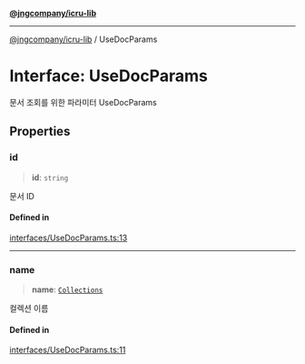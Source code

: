 [**@jngcompany/icru-lib**](../README.md)

***

[@jngcompany/icru-lib](../globals.md) / UseDocParams

# Interface: UseDocParams

문서 조회를 위한 파라미터
 UseDocParams

## Properties

### id

> **id**: `string`

문서 ID

#### Defined in

[interfaces/UseDocParams.ts:13](https://github.com/jngcompany/icru-lib/blob/256d6a1256b31526527eaee4aeab346b456a87aa/src/interfaces/UseDocParams.ts#L13)

***

### name

> **name**: [`Collections`](../enumerations/Collections.md)

컬렉션 이름

#### Defined in

[interfaces/UseDocParams.ts:11](https://github.com/jngcompany/icru-lib/blob/256d6a1256b31526527eaee4aeab346b456a87aa/src/interfaces/UseDocParams.ts#L11)
